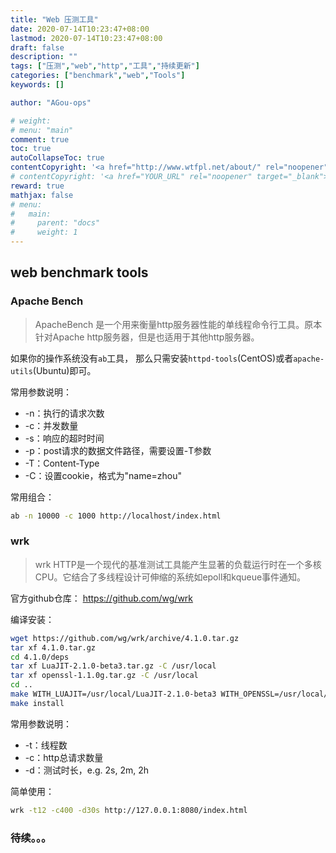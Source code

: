 ```yaml
---
title: "Web 压测工具"
date: 2020-07-14T10:23:47+08:00
lastmod: 2020-07-14T10:23:47+08:00
draft: false
description: ""
tags: ["压测","web","http","工具","持续更新"]
categories: ["benchmark","web","Tools"]
keywords: []

author: "AGou-ops"

# weight:
# menu: "main"
comment: true
toc: true
autoCollapseToc: true
contentCopyright: '<a href="http://www.wtfpl.net/about/" rel="noopener" target="_blank">WTFPL v2</a>'
# contentCopyright: '<a href="YOUR_URL" rel="noopener" target="_blank">See origin</a>'
reward: true
mathjax: false
# menu:
#   main:
#     parent: "docs"
#     weight: 1
---
```


## web benchmark tools

### Apache Bench

> ApacheBench 是一个用来衡量http服务器性能的单线程命令行工具。原本针对Apache http服务器，但是也适用于其他http服务器。

如果你的操作系统没有`ab`工具， 那么只需安装`httpd-tools`(CentOS)或者`apache-utils`(Ubuntu)即可。

<!--more-->

常用参数说明：
* -n：执行的请求次数
* -c：并发数量
* -s：响应的超时时间
* -p：post请求的数据文件路径，需要设置-T参数
* -T：Content-Type
* -C：设置cookie，格式为"name=zhou"

常用组合：

```bash
ab -n 10000 -c 1000 http://localhost/index.html
```



### wrk 

> wrk HTTP是一个现代的基准测试工具能产生显著的负载运行时在一个多核CPU。它结合了多线程设计可伸缩的系统如epoll和kqueue事件通知。

官方github仓库： https://github.com/wg/wrk

编译安装：

```bash
wget https://github.com/wg/wrk/archive/4.1.0.tar.gz
tar xf 4.1.0.tar.gz
cd 4.1.0/deps
tar xf LuaJIT-2.1.0-beta3.tar.gz -C /usr/local
tar xf openssl-1.1.0g.tar.gz -C /usr/local
cd ..
make WITH_LUAJIT=/usr/local/LuaJIT-2.1.0-beta3 WITH_OPENSSL=/usr/local/openssl-1.1.0g
make install
```

常用参数说明：

* -t：线程数
* -c：http总请求数量
* -d：测试时长，e.g. 2s, 2m, 2h

简单使用：

```bash
wrk -t12 -c400 -d30s http://127.0.0.1:8080/index.html
```

### 待续。。。